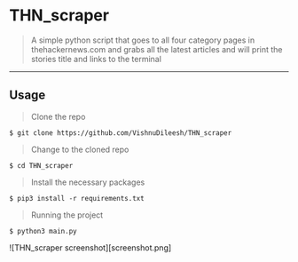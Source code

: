 # THN_scraper

> A simple python script that goes to all four category pages in thehackernews.com and grabs all the latest articles and will print the stories title and links to the terminal

---

## Usage

> Clone the repo

`$ git clone https://github.com/VishnuDileesh/THN_scraper`

> Change to the cloned repo

`$ cd THN_scraper`

>  Install the necessary packages

`$ pip3 install -r requirements.txt`

> Running the project

`$ python3 main.py`

![THN_scraper screenshot][screenshot.png]
